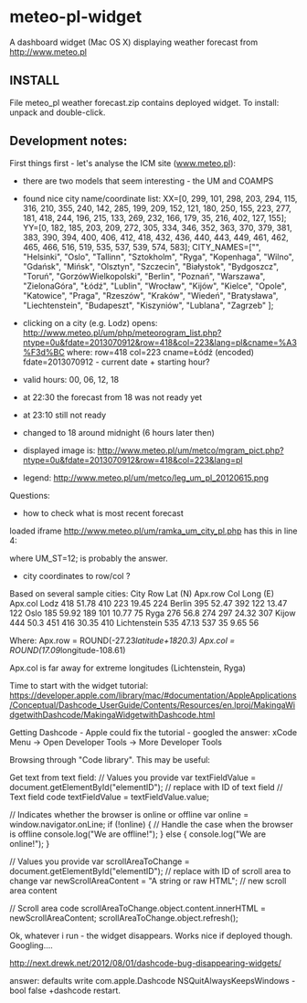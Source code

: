 meteo-pl-widget
===============

A dashboard widget (Mac OS X) displaying weather forecast from http://www.meteo.pl

INSTALL
-------
File meteo_pl weather forecast.zip contains deployed widget. To install: unpack and double-click.

Development notes:
------------------

First things first - let's analyse the ICM site (www.meteo.pl):
- there are two models that seem interesting - the UM and COAMPS
- found nice city name/coordinate list:
XX=[0, 299, 101, 298, 203, 294, 115, 316, 210, 355, 240, 142, 285, 199, 209, 152, 121, 180, 250, 155, 223, 277, 181, 418, 244, 196, 215, 133, 269, 232, 166, 179, 35, 216, 402, 127, 155];
YY=[0, 182, 185, 203, 209, 272, 305, 334, 346, 352, 363, 370, 379, 381, 383, 390, 394, 400, 406, 412, 418, 432, 436, 440, 443, 449, 461, 462, 465, 466, 516, 519, 535, 537, 539, 574, 583];
CITY_NAMES=["", "Helsinki", "Oslo", "Tallinn", "Sztokholm", "Ryga", "Kopenhaga", "Wilno", "Gdańsk", "Mińsk", "Olsztyn", "Szczecin", "Białystok", "Bydgoszcz", "Toruń", "GorzówWielkopolski", "Berlin", "Poznań", "Warszawa", "ZielonaGóra", "Łódź", "Lublin", "Wrocław", "Kijów", "Kielce", "Opole", "Katowice", "Praga", "Rzeszów", "Kraków", "Wiedeń", "Bratysława", "Liechtenstein", "Budapeszt", "Kiszyniów", "Lublana", "Zagrzeb" ];
- clicking on a city (e.g. Lodz) opens: 
http://www.meteo.pl/um/php/meteorogram_list.php?ntype=0u&fdate=2013070912&row=418&col=223&lang=pl&cname=%A3%F3d%BC
where:
	row=418
	col=223
	cname=Łódź (encoded)
	fdate=2013070912 - current date + starting hour?
- valid hours: 00, 06, 12, 18
- at 22:30 the forecast from 18 was not ready yet
- at 23:10 still not ready
- changed to 18 around midnight (6 hours later then)

- displayed image is:
http://www.meteo.pl/um/metco/mgram_pict.php?ntype=0u&fdate=2013070912&row=418&col=223&lang=pl
- legend:
http://www.meteo.pl/um/metco/leg_um_pl_20120615.png

Questions:
- how to check what is most recent forecast

loaded iframe http://www.meteo.pl/um/ramka_um_city_pl.php
has this in line 4:
<script language='JavaScript'>var UM_YYYY=2013;var UM_MM=7;var UM_DD=9;var UM_ST=12;var UM_SYYYY="2013";var UM_SMM="07";var UM_SDD="09";var UM_SST="12";</script>
where 
UM_ST=12; is probably the answer.

- city coordinates to row/col ?

Based on several sample cities:
City	Row	Lat (N)	Apx.row		Col	Long (E)	Apx.col
Lodz	418	51.78	410		223	19.45	224
Berlin	395	52.47	392		122	13.47	122
Oslo	185	59.92	189		101	10.77	75
Ryga	276	56.8	274		297	24.32	307
Kijow	444	50.3	451		416	30.35	410
Lichtenstein	535	47.13	537		35	9.65	56

Where:
Apx.row = ROUND(-27.23*latitude+1820.3)
Apx.col = ROUND(17.09*longitude-108.61)

Apx.col is far away for extreme longitudes (Lichtenstein, Ryga)


Time to start with the widget tutorial: https://developer.apple.com/library/mac/#documentation/AppleApplications/Conceptual/Dashcode_UserGuide/Contents/Resources/en.lproj/MakingaWidgetwithDashcode/MakingaWidgetwithDashcode.html

Getting Dashcode - Apple could fix the tutorial - googled the answer: xCode Menu -> Open Developer Tools -> More Developer Tools

Browsing through "Code library". This may be useful:

Get text from text field:
// Values you provide
var textFieldValue = document.getElementById("elementID");	// replace with ID of text field
// Text field code
textFieldValue = textFieldValue.value;




// Indicates whether the browser is online or offline
var online = window.navigator.onLine;
if (!online) {
	// Handle the case when the browser is offline
	console.log("We are offline!");
} else {
	console.log("We are online!");
}




// Values you provide
var scrollAreaToChange = document.getElementById("elementID");	// replace with ID of scroll area to change
var newScrollAreaContent = "A string or raw HTML";				// new scroll area content

// Scroll area code
scrollAreaToChange.object.content.innerHTML = newScrollAreaContent;
scrollAreaToChange.object.refresh();


Ok, whatever i run - the widget disappears. Works nice if deployed though. Googling....

http://next.drewk.net/2012/08/01/dashcode-bug-disappearing-widgets/

answer: 
defaults write com.apple.Dashcode NSQuitAlwaysKeepsWindows -bool false
+dashcode restart.


